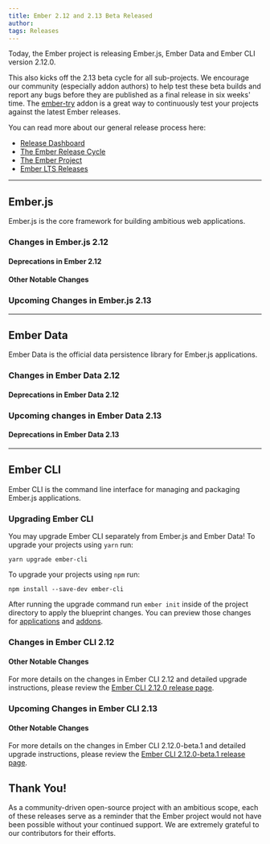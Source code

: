 ```yaml
---
title: Ember 2.12 and 2.13 Beta Released
author: 
tags: Releases
---
```


Today, the Ember project is releasing Ember.js, Ember Data and Ember CLI
version 2.12.0.

This also kicks off the 2.13 beta cycle for all sub-projects. We encourage our
community (especially addon authors) to help test these beta builds and report
any bugs before they are published as a final release in six weeks' time. The
[ember-try](https://github.com/ember-cli/ember-try) addon is a great way to
continuously test your projects against the latest Ember releases.

You can read more about our general release process here:

- [Release Dashboard](http://emberjs.com/builds/)
- [The Ember Release Cycle](http://emberjs.com/blog/2013/09/06/new-ember-release-process.html)
- [The Ember Project](http://emberjs.com/blog/2015/06/16/ember-project-at-2-0.html)
- [Ember LTS Releases](http://emberjs.com/blog/2016/02/25/announcing-embers-first-lts.html)

---

## Ember.js

Ember.js is the core framework for building ambitious web applications.

### Changes in Ember.js 2.12

#### Deprecations in Ember 2.12


#### Other Notable Changes


### Upcoming Changes in Ember.js 2.13

---

## Ember Data

Ember Data is the official data persistence library for Ember.js applications.

### Changes in Ember Data 2.12


#### Deprecations in Ember Data 2.12


### Upcoming changes in Ember Data 2.13

#### Deprecations in Ember Data 2.13

---

## Ember CLI

Ember CLI is the command line interface for managing and packaging Ember.js
applications.

### Upgrading Ember CLI

You may upgrade Ember CLI separately from Ember.js and Ember Data! To upgrade
your projects using `yarn` run:

```
yarn upgrade ember-cli
```

To upgrade your projects using `npm` run:

```
npm install --save-dev ember-cli
```

After running the
upgrade command run `ember init` inside of the project directory to apply the
blueprint changes. You can preview those changes for [applications](https://github.com/ember-cli/ember-new-output/compare/v2.10.0...v2.11.0)
and [addons](https://github.com/ember-cli/ember-addon-output/compare/v2.10.0...v2.11.0).

### Changes in Ember CLI 2.12

#### Other Notable Changes

For more details on the changes in Ember CLI 2.12 and detailed upgrade
instructions, please review the [Ember CLI 2.12.0 release page](https://github.com/ember-cli/ember-cli/releases/tag/v2.12.0).

### Upcoming Changes in Ember CLI 2.13

#### Other Notable Changes

For more details on the changes in Ember CLI 2.12.0-beta.1 and detailed upgrade
instructions, please review the [Ember CLI 2.12.0-beta.1 release page](https://github.com/ember-cli/ember-cli/releases/tag/v2.12.0-beta.1).

## Thank You!

As a community-driven open-source project with an ambitious scope, each of
these releases serve as a reminder that the Ember project would not have been
possible without your continued support. We are extremely grateful to our
contributors for their efforts.
